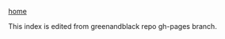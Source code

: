 [home](https://robfatland.github.io/greenandblack)

This index is edited from greenandblack repo gh-pages branch.


